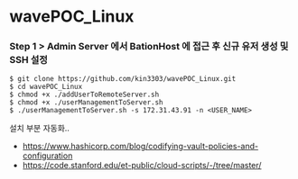 # wavePOC_Linux


### Step 1 > Admin Server 에서 BationHost 에 접근 후 신규 유저 생성 및 SSH 설정

```console
$ git clone https://github.com/kin3303/wavePOC_Linux.git
$ cd wavePOC_Linux
$ chmod +x ./addUserToRemoteServer.sh
$ chmod +x ./userManagementToServer.sh
$ ./userManagementToServer.sh -s 172.31.43.91 -n <USER_NAME>
```

설치 부분 자동화..

- https://www.hashicorp.com/blog/codifying-vault-policies-and-configuration
- https://code.stanford.edu/et-public/cloud-scripts/-/tree/master/
